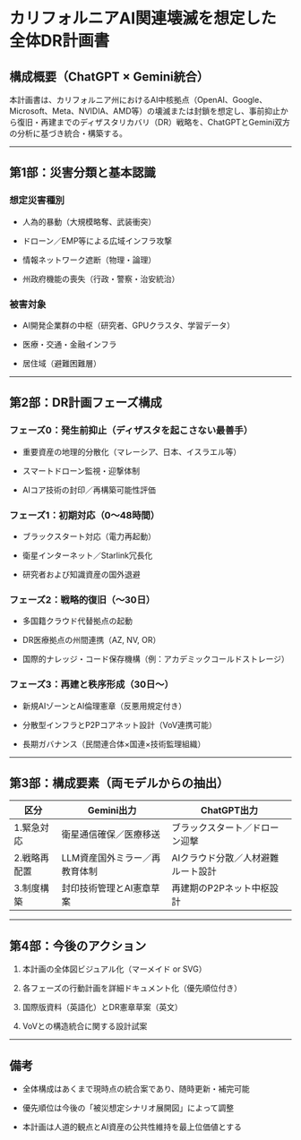 # カリフォルニアAI関連壊滅を想定した全体DR計画書

## 構成概要（ChatGPT × Gemini統合）

本計画書は、カリフォルニア州におけるAI中核拠点（OpenAI、Google、Microsoft、Meta、NVIDIA、AMD等）の壊滅または封鎖を想定し、事前抑止から復旧・再建までのディザスタリカバリ（DR）戦略を、ChatGPTとGemini双方の分析に基づき統合・構築する。

---

## 第1部：災害分類と基本認識

### 想定災害種別

- 人為的暴動（大規模略奪、武装衝突）
    
- ドローン／EMP等による広域インフラ攻撃
    
- 情報ネットワーク遮断（物理・論理）
    
- 州政府機能の喪失（行政・警察・治安統治）
    

### 被害対象

- AI開発企業群の中枢（研究者、GPUクラスタ、学習データ）
    
- 医療・交通・金融インフラ
    
- 居住域（避難困難層）
    

---

## 第2部：DR計画フェーズ構成

### フェーズ0：発生前抑止（ディザスタを起こさない最善手）

- 重要資産の地理的分散化（マレーシア、日本、イスラエル等）
    
- スマートドローン監視・迎撃体制
    
- AIコア技術の封印／再構築可能性評価
    

### フェーズ1：初期対応（0〜48時間）

- ブラックスタート対応（電力再起動）
    
- 衛星インターネット／Starlink冗長化
    
- 研究者および知識資産の国外退避
    

### フェーズ2：戦略的復旧（〜30日）

- 多国籍クラウド代替拠点の起動
    
- DR医療拠点の州間連携（AZ, NV, OR）
    
- 国際的ナレッジ・コード保存機構（例：アカデミックコールドストレージ）
    

### フェーズ3：再建と秩序形成（30日〜）

- 新規AIゾーンとAI倫理憲章（反悪用規定付き）
    
- 分散型インフラとP2Pコアネット設計（VoV連携可能）
    
- 長期ガバナンス（民間連合体×国連×技術監理組織）
    

---

## 第3部：構成要素（両モデルからの抽出）

|区分|Gemini出力|ChatGPT出力|
|---|---|---|
|1.緊急対応|衛星通信確保／医療移送|ブラックスタート／ドローン迎撃|
|2.戦略再配置|LLM資産国外ミラー／再教育体制|AIクラウド分散／人材避難ルート設計|
|3.制度構築|封印技術管理とAI憲章草案|再建期のP2Pネット中枢設計|

---

## 第4部：今後のアクション

1. 本計画の全体図ビジュアル化（マーメイド or SVG）
    
2. 各フェーズの行動計画を詳細ドキュメント化（優先順位付き）
    
3. 国際版資料（英語化）とDR憲章草案（英文）
    
4. VoVとの構造統合に関する設計試案
    

---

## 備考

- 全体構成はあくまで現時点の統合案であり、随時更新・補完可能
    
- 優先順位は今後の「被災想定シナリオ展開図」によって調整
    
- 本計画は人道的観点とAI資産の公共性維持を最上位価値とする